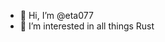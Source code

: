 - 👋 Hi, I’m @eta077
- 👀 I’m interested in all things Rust

<!---
eta077/eta077 is a ✨ special ✨ repository because its `README.md` (this file) appears on your GitHub profile.
You can click the Preview link to take a look at your changes.
--->
